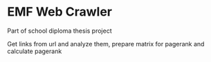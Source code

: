 # EMF Web Crawler #
Part of school diploma thesis project

Get links from url and analyze them, prepare matrix for pagerank and calculate pagerank
